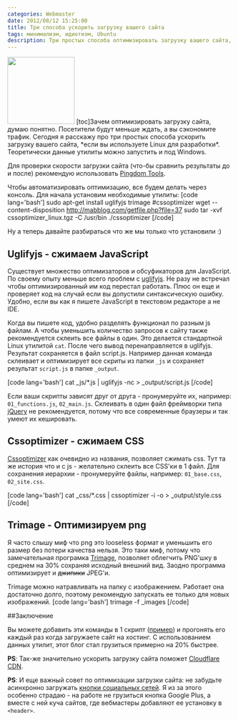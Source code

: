 ```yaml
---
categories: Webmaster
date: 2012/08/12 15:25:00
title: Три способа ускорить загрузку вашего сайта
tags: минимализм, идиотизм, Ubuntu
description: Три простых способа оптимизировать загрузку вашего сайта, если вы используете Linux для разработки
---
```

<img class="alignleft size-thumbnail" width="150" height="150" alt="" src="/uploads/speed.jpg" title="оптимизировать загрузку сайта">
[toc]Зачем оптимизировать загрузку сайта, думаю понятно. Посетители будут меньше ждать, а вы сэкономите трафик. Сегодня я расскажу про три простых способа ускорить загрузку вашего сайта, *если вы используете Linux для разработки*. Теоретически данные утилиты можно запустить и под Windows.

Для проверки скорости загрузки сайта (что-бы сравнить результаты до и после) рекомендую использовать [Pingdom Tools][p]. 

Чтобы автоматизировать оптимизацию, все будем делать через консоль. Для начала установим необходимые утилиты:
[code lang='bash']
sudo apt-get install uglifyjs trimage
#cssoptimizer
wget --content-disposition http://mabblog.com/getfile.php?file=37
sudo tar -xvf cssoptimizer_linux.tgz -C /usr/bin ./cssoptimizer
[/code]

Ну а теперь давайте разбираться что же мы только что установили :)

## Uglifyjs - сжимаем JavaScript

Существует множество оптимизаторов и обсуфикаторов для JavaScript. По своему опыту меньше всего проблем с [uglifyjs][u]. Не разу не встречал чтобы оптимизированный им код перестал работать. Плюс он еще и проверяет код на случай если вы допустили синтаксическую ошибку. Удобно, если вы как я пишете JavaScript в текстовом редакторе а не IDE.

Когда вы пишете код, удобно разделять функционал по разным js файлам. А чтобы уменьшить количество запросов к сайту также рекомендуется склеить все файлы в один. Это делается стандартной Linux утилитой `cat`. После чего вывод перенаправляется в uglifyjs. Результат сохраняется в файл script.js. Например данная команда склеивает и оптимизирует все скриты из папки `_js` и сохраняет результат `script.js` в папке `_output`.

[code lang='bash']
cat _js/*.js | uglifyjs -nc > _output/script.js
[/code]

Если ваши скрипты зависят друг от друга - пронумеруйте их, например: `01_functions.js`, `02_main.js`. Склеивать в один файл фреймворки типа [jQuery][j] не рекомендуется, потому что все современные браузеры и так умеют их кешировать.

## Cssoptimizer - сжимаем CSS

[Cssoptimizer][c] как очевидно из названия, позволяет сжимать css. Тут та же история что и с js - желательно склеить все CSS'ки в 1 файл. Для сохранения иерархии - пронумеруйте файлы, например: `01_base.css`, `02_site.css`.

[code lang='bash']
cat _css/*.css | cssoptimizer -i -o > _output/style.css
[/code]

## Trimage - Оптимизируем png
Я часто слышу миф что png это looseless формат и уменьшить его размер без потери качества нельзя. Это таки миф, потому что замечательная програмка [Trimage][t], позволяет облегчить PNG'шку в среднем на 30% сохраняя исходный внешний вид. Заодно программа оптимизирует и <span style="text-decoration:line-through">джипики</span> JPEG'и.

Trimage можно натравливать на папку с изображением. Работает она достаточно долго, поэтому рекомендую запускать ее только для новых изображений.
[code lang='bash']
trimage -f _images
[/code]

##Заключение

Вы можете добавить эти команды в 1 скрипт ([пример][b]) и прогонять его каждый раз когда загружаете сайт на хостинг. С использованием данных утилит, этот блог стал грузиться примерно на 20% быстрее.

**PS**: Так-же значительно ускорить загрузку сайта поможет [Cloudflare CDN][c].

**PS**: И еще важный совет по оптимизации загрузки сайта: не забудьте асинхронно загружать [кнопки социальных сетей][y]. Я из за этого особенно страдаю - на работе не грузиться кнопка Google Plus, а вместе с ней куча сайтов, где вебмастеры добавляют ее установку в `<header>`.

[y]: http://thexnews.com/%D0%BA%D0%BD%D0%BE%D0%BF%D0%BA%D0%B8-%D1%81%D0%BE%D1%86%D1%81%D0%B5%D1%82%D0%B5%D0%B9-%D0%BE%D1%82-%D0%AF%D0%BD%D0%B4%D0%B5%D0%BA%D1%81%D0%B0.html
[p]: http://tools.pingdom.com/fpt/ "проверить скорость загрузки сайта"
[b]: https://github.com/dmi3/thexnews.com/blob/master/build.sh
[u]: https://github.com/mishoo/UglifyJS/ "уменьшить офмфыскшзе оптимизация ubuntu "
[t]: http://trimage.org/ "сжатие png ubuntu"
[c]: http://mabblog.com/cssoptimizer/ "ubuntu уменьшить css оптимизация"
[j]: http://jquery.com/ "jquery уменьшить размер Ubuntu"
[j]: http://thexnews.com/ "Блог про Софт, Интернет, Ubuntu Linux"
[c]: http://thexnews.com/ускоряем-загрузку-сайта-cloudflare-cdn.html
